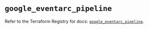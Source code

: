 # `google_eventarc_pipeline`

Refer to the Terraform Registry for docs: [`google_eventarc_pipeline`](https://registry.terraform.io/providers/hashicorp/google/6.44.0/docs/resources/eventarc_pipeline).
